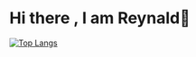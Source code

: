 # Hi there , I am Reynald👋

[![Top Langs](https://github-readme-stats.vercel.app/api/top-langs/?username=reynaldjoabet)](https://github.com/reynaldjoabet/github-readme-stats)

